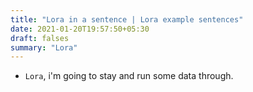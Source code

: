```yaml
---
title: "Lora in a sentence | Lora example sentences"
date: 2021-01-20T19:57:50+05:30
draft: falses
summary: "Lora"
---
```

- `Lora`, i'm going to stay and run some data through.
                 
